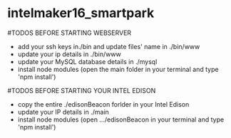# intelmaker16_smartpark

#TODOS BEFORE STARTING WEBSERVER
- add your ssh keys in./bin and update files' name in ./bin/www
- update your ip details in ./bin/www
- update your MySQL database details in ./mysql
- install node modules (open the main folder in your terminal and type 'npm install')

#TODOS BEFORE STARTING YOUR INTEL EDISON
- copy the entire ./edisonBeacon forlder in your Intel Edison
- update your IP details in ./main
- install node modules (open .../edisonBeacon in your terminal and type 'npm install')
